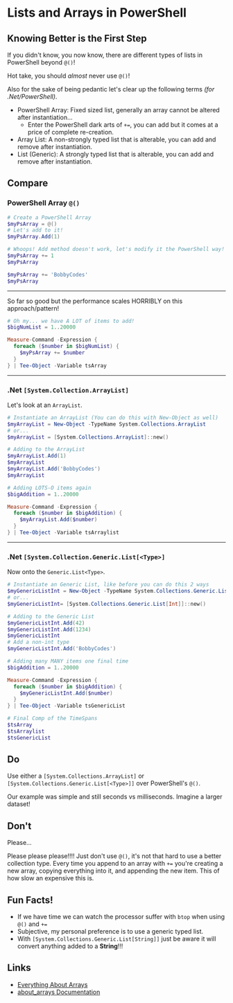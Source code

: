 # Lists and Arrays in PowerShell

## Knowing Better is the First Step

If you didn't know, you now know, there are different types of lists in PowerShell beyond `@()`!

Hot take, you should _almost_ never use `@()`!

Also for the sake of being pedantic let's clear up the following terms _(for .Net/PowerShell)_.

- PowerShell Array: Fixed sized list, generally an array cannot be altered after instantiation...
  * Enter the PowerShell dark arts of `+=`, you can add but it comes at a price of complete re-creation.
- Array List: A non-strongly typed list that is alterable, you can add and remove after instantiation.
- List (Generic): A strongly typed list that is alterable, you can add and remove after instantiation. 

## Compare

### PowerShell Array `@()`

```powershell
# Create a PowerShell Array
$myPsArray = @()
# Let's add to it!
$myPsArray.Add(1)

# Whoops! Add method doesn't work, let's modify it the PowerShell way!
$myPsArray += 1
$myPsArray

$myPsArray += 'BobbyCodes'
$myPsArray
```

---

So far so good but the performance scales HORRIBLY on this approach/pattern!

```powershell
# Oh my... we have A LOT of items to add!
$bigNumList = 1..20000

Measure-Command -Expression {
  foreach ($number in $bigNumList) {
    $myPsArray += $number
  }
} | Tee-Object -Variable tsArray
```

---

### .Net `[System.Collection.ArrayList]`

Let's look at an `ArrayList`.

```powershell
# Instantiate an ArrayList (You can do this with New-Object as well)
$myArrayList = New-Object -TypeName System.Collections.ArrayList
# or...
$myArrayList = [System.Collections.ArrayList]::new()

# Adding to the ArrayList
$myArrayList.Add(1)
$myArrayList
$myArrayList.Add('BobbyCodes')
$myArrayList

# Adding LOTS-O items again
$bigAddition = 1..20000

Measure-Command -Expression {
  foreach ($number in $bigAddition) {
    $myArrayList.Add($number)
  }
} | Tee-Object -Variable tsArraylist
```

---

### .Net `[System.Collection.Generic.List[<Type>]`

Now onto the `Generic.List<Type>`.

```powershell
# Instantiate an Generic List, like before you can do this 2 ways
$myGenericListInt = New-Object -TypeName System.Collections.Generic.List[Int]
# or...
$myGenericListInt= [System.Collections.Generic.List[Int]]::new()

# Adding to the Generic List
$myGenericListInt.Add(42)
$myGenericListInt.Add(1234)
$myGenericListInt
# Add a non-int type
$myGenericListInt.Add('BobbyCodes')

# Adding many MANY items one final time
$bigAddition = 1..20000

Measure-Command -Expression {
  foreach ($number in $bigAddition) {
    $myGenericListInt.Add($number)
  }
} | Tee-Object -Variable tsGenericList
```

```powershell
# Final Comp of the TimeSpans
$tsArray
$tsArraylist
$tsGenericList
```

## Do

Use either a `[System.Collections.ArrayList]` or `[System.Collections.Generic.List[<Type>]]` over PowerShell's `@()`.

Our example was simple and still seconds vs milliseconds. Imagine a larger dataset!

## Don't

Please... 

Please please please!!!! Just don't use `@()`, it's not that hard to use a better collection type.
Every time you append to an array with `+=` you're creating a new array, copying everything into it, and appending the new item.
This of how slow an expensive this is.

## Fun Facts!

- If we have time we can watch the processor suffer with `btop` when using `@()` and `+=`
- Subjective, my personal preference is to use a generic typed list.
- With `[System.Collections.Generic.List[String]]` just be aware it will convert anything added to a **String**!!!

## Links

- [Everything About Arrays](https://learn.microsoft.com/en-us/powershell/scripting/learn/deep-dives/everything-about-arrays?view=powershell-7.4)
- [about_arrays Documentation](https://learn.microsoft.com/en-us/powershell/module/microsoft.powershell.core/about/about_arrays?view=powershell-7.4)
